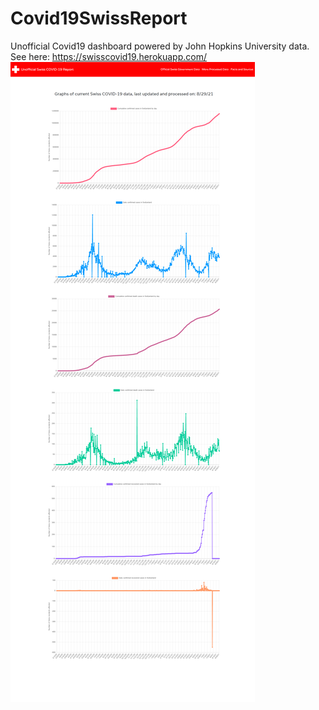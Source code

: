 # Covid19SwissReport
Unofficial Covid19 dashboard powered by John Hopkins University data. See here: https://swisscovid19.herokuapp.com/
![alt text](cov.png)
